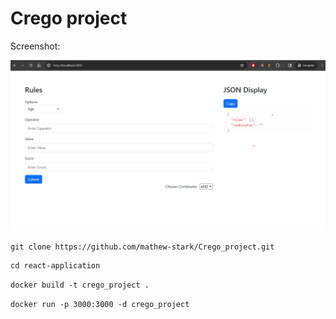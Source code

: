 # Crego project

Screenshot:

![alt text](./react-application/github/Screenshot.png)

```md
git clone https://github.com/mathew-stark/Crego_project.git
```

```md
cd react-application
```


```md
docker build -t crego_project . 
```

```md
docker run -p 3000:3000 -d crego_project
```

